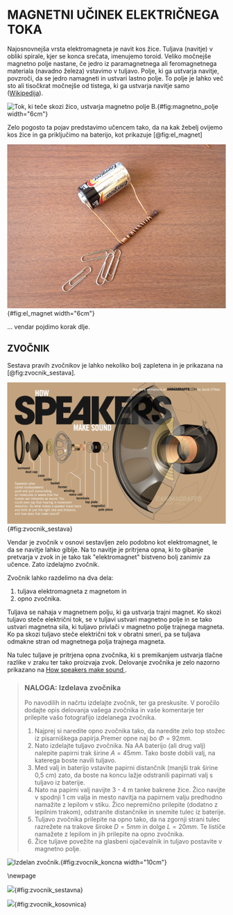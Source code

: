 # MAGNETNI UČINEK ELEKTRIČNEGA TOKA

Najosnovnejša vrsta elektromagneta je navit kos žice. Tuljava (navitje) v obliki spirale, kjer se konca srečata, imenujemo toroid. Veliko močnejše magnetno polje nastane, če jedro iz paramagnetnega ali feromagnetnega materiala (navadno železa) vstavimo v tuljavo. Polje, ki ga ustvarja navitje, povzroči, da se jedro namagneti in ustvari lastno polje. To polje je lahko več sto ali tisočkrat močnejše od tistega, ki ga ustvarja navitje samo ([Wikipedija](https://sl.wikipedia.org/wiki/Elektromagnet)).


![Tok, ki teče skozi žico, ustvarja magnetno polje B.](./slike/60_magnetno_polje_okoli_žice.png){#fig:magnetno_polje  width="6cm"}

Zelo pogosto ta pojav predstavimo učencem tako, da na kak žebelj ovijemo kos žice in ga priključimo na baterijo, kot prikazuje [@fig:el_magnet]

![Izdelava preprostega elektromagneta.](./slike/60_elektromegnet.jpg){#fig:el_magnet  width="6cm"}

... vendar pojdimo korak dlje.

## ZVOČNIK

Sestava pravih zvočnikov je lahko nekoliko bolj zapletena in je prikazana na [@fig:zvocnik_sestava].

![Sestava zvočnika.](./slike/60_zvocnik.gif){#fig:zvocnik_sestava}

Vendar je zvočnik v osnovi sestavljen zelo podobno kot elektromagnet, le da se navitje lahko giblje. Na to navitje je pritrjena opna, ki to gibanje pretvarja v zvok in je tako tak "elektromagnet" bistveno bolj zanimiv za učence. Zato izdelajmo zvočnik.

Zvočnik lahko razdelimo na dva dela:

1. tuljava elektromagneta z magnetom in
2.  opno zvočnika.

Tuljava se nahaja v magnetnem polju, ki ga ustvarja trajni magnet. Ko skozi tuljavo steče električni tok, se v tuljavi ustvari magnetno polje in se tako ustvari magnetna sila, ki tuljavo privlači v magnetno polje trajnega magneta. Ko pa skozi tuljavo steče električni tok v obratni smeri, pa se tuljava odmakne stran od magnetnega polja trajnega magneta. 

Na tulec tuljave je pritrjena opna zvočnika, ki s premikanjem ustvarja tlačne razlike v zraku ter tako proizvaja zvok. Delovanje zvočnika je zelo nazorno prikazano na [How speakers make sound   ](https://animagraffs.com/loudspeaker/).


> ### NALOGA: Izdelava zvočnika
> Po navodilih in načrtu izdelajte zvočnik, ter ga preskusite. V poročilo dodajte opis delovanja vašega zvočnika in vaše komentarje ter prilepite vašo fotografijo izdelanega zvočnika.
>
> 1. Najprej si naredite opno zvočnika tako, da naredite zelo top stožec iz pisarniškega papirja.Premer opne naj bo $\Phi = 92 mm$.
> 2. Nato izdelajte tuljavo zvočnika. Na AA baterijo (ali drug valj) nalepite papirni trak širine $A = 45 mm$. Tako boste dobili valj, na katerega boste navili tuljavo.
> 3. Med valj in baterijo vstavite papirni distančnik (manjši trak širine 0,5 cm) zato, da boste na koncu lažje odstranili papirnati valj s tuljavo iz baterije.
> 4. Nato na papirni valj navijte 3 - 4 m tanke bakrene žice. Žico navijte v spodnji 1 cm valja in mesto navitja na papirnem valju predhodno namažite z lepilom v stiku. Žico nepremično prilepite (dodatno z lepilnim trakom), odstranite distančnike in snemite tulec iz baterije.
> 5. Tuljavo zvočnika prilepite na opno tako, da na zgornji strani tulec razrežete na trakove široke $D = 5 mm$ in dolge $L = 20 mm$. Te lističe namažete z lepilom in jih prilepite na opno zvočnika.
> 6. Žice tuljave povežite na glasbeni ojačevalnik in tuljavo postavite v magnetno polje.

![Izdelan zvočnik.](./slike/14_zvocnik_driver.jpg){#fig:zvocnik_koncna width="10cm"}

\newpage

![](./slike/14_zvocnik_sestavna.bmp){#fig:zvocnik_sestavna}


![](./slike/14_zvocnik_kosovnica.bmp){#fig:zvocnik_kosovnica}
